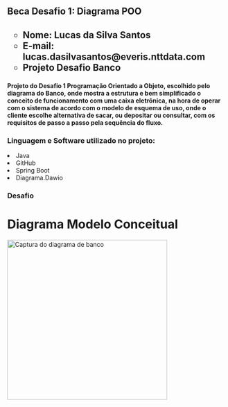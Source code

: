 <h2>Beca Desafio 1: Diagrama POO<h2>
<ul type = circle>
<li>Nome: Lucas da Silva Santos</li>
<li>E-mail: lucas.dasilvasantos@everis.nttdata.com </li>
<li>Projeto Desafio Banco </li>
</ul>
<h4> Projeto do Desafio 1 Programação Orientado a Objeto, escolhido pelo diagrama do Banco, onde mostra a estrutura e bem simplificado o conceito de funcionamento com uma caixa eletrônica, na hora de operar com o sistema de acordo com o modelo de esquema de uso, onde o cliente escolhe alternativa de sacar, ou depositar ou consultar, com os requisitos de passo a passo pela sequência do fluxo.
</h4>
<h3>
Linguagem e Software utilizado no projeto:
</h3>
<li>Java</li>
<li>GitHub</li>
<li>Spring Boot</li>
<li>Diagrama.Dawio</li>
<h3>Desafio 
<h1> Diagrama Modelo Conceitual</h1>
<img width="369" alt="Captura do diagrama de banco" src="https://user-images.githubusercontent.com/86928030/150428662-321a1c11-2592-42f1-bcf6-7e8a1536fae7.png">

